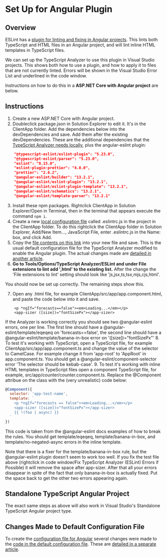 ﻿# Set Up for Angular Plugin

## Overview

ESLint has a [plugin for linting and fixing in Angular projects](https://github.com/angular-eslint/angular-eslint).  This lints both TypeScript and HTML files in an Angular project, and will lint inline HTML templates in TypeScript files.  

We can set up the TypeScript Analyzer to use this plugin in Visual Studio projects.  This shows both how to use a plugin, and how to apply it to files that are not currently linted.  Errors will be shown in the Visual Studio Error List and underlined in the code window.

Instructions on how to do this in a **ASP.NET Core with Angular project** are below.

## Instructions

1. Create a new ASP.NET Core with Angular project.
2. Doubleclick package.json in Solution Explorer to edit it.  It's in the ClientApp folder.  Add the dependencies below into the devDependencies and save.  Add them after the existing devDependencies.  These are the additional dependencies that the [TypeScript Analyzer needs locally](installs.md#localinstall), plus the angular-eslint plugin:
``` json
    "@typescript-eslint/eslint-plugin": "5.23.0",
    "@typescript-eslint/parser": "5.23.0",
    "eslint": "8.15.0",
    "eslint-plugin-prettier": "4.0.0",
    "prettier": "2.6.2",
    "@angular-eslint/builder": "13.2.1",
    "@angular-eslint/eslint-plugin": "13.2.1",
    "@angular-eslint/eslint-plugin-template": "13.2.1",
    "@angular-eslint/schematics": "13.2.1",
    "@angular-eslint/template-parser": "13.2.1"
```
3. Install these npm packages.  Rightclick ClientApp in Solution Explorer/Open in Terminal, then in the terminal that appears execute the command `npm i`.
4. Create a new [local configuration file](localconfiguration.md) called .eslintrc.js in the project in the ClientApp folder.  To do this rightclick the ClientApp folder in Solution Explorer, Add/New Item..., JavaScript File, enter .eslintrc.js in the Name: box, and click Add.
5. Copy the [file contents on this link](setupangularconfig.md) into your new file and save.  This is the usual default configuration file for the TypeScript Analyzer modified to enable the Angular plugin.  The actual changes made are [detailed in another article](setupangularchangestodefaultconfig.md).
6. **Go to Tools/Options/TypeScript Analyzer/ESLint and under File extensions to lint add ',html' to the existing list.**  After the change the 'File extensions to lint' setting should look like 'js,jsx,ts,tsx,mjs,cjs,html'.  

You should now be set up correctly.  The remaining steps show this.

7. Open any .html file, for example ClientApp/src/app/app.component.html, and paste the code below into it and save.
``` lang-html
    <p *ngIf="forecasts==false"><em>Loading...</em></p>
    <app-sizer ([size])="fontSizePx"></app-sizer>
```
If the Analyzer is working correctly you should see two @angular-eslint errors, one per line.  The first line should have a @angular-eslint/template/eqeqeq on 'forecasts==false', the second line should have a @angular-eslint/template/banana-in-box error on '([size])="fontSizePx"'
8. To test it's working with TypeScript, open a TypeScript file, for example ClientApp/src/app/app.component.ts and change the value of the selector to CamelCase.  For example change it from 'app-root' to 'AppRoot' in app.component.ts.  You should get a @angular-eslint/component-selector error 'The selector should be kebab-case'.
9. To test it's working with inline HTML templates in TypeScript files open a component TypeScript file, for example, src/app/counter/counter.component.ts.  Replace the @Component attribue on the class with the (very unrealistic) code below:
``` javascript
@Component({
  selector: 'app-test-name',
  template: `
    <p *ngIf="forecasts == false"><em>Loading...</em></p>
    <app-sizer ([size])="fontSizePx"></app-sizer>
    {{ !(foo | async) }}
  `
})
```
This code is taken from the @angular-eslint docs examples of how to break the rules.  You should get template/eqeqeq, template/banana-in-box, and template/no-negated-async errors in the inline template.

Note that there is a fixer for the template/banana-in-box rule, but the @angular-eslint plugin doesn't seem to work too well. If you fix the test file above (rightclick in code window/Fix TypeScript Analyzer (ESLint) Errors if Possible) it will remove the space after app-sizer.  After that all your errors disappear in spite of the fact that only banana-in-box is actually fixed.  Put the space back to get the other two errors appearing again.

## Standalone TypeScript Angular Project

The exact same steps as above will also work in Visual Studio's Standalone TypeScript Angular project type.

## Changes Made to Default Configuration File

To create the [configuration file for Angular](setupangularconfig.md) several changes were made to the [code in the default configuration file](defaultconfig.md#defaulteslintrc).  These are [detailed in a separate article](setupangularchangestodefaultconfig.md).

